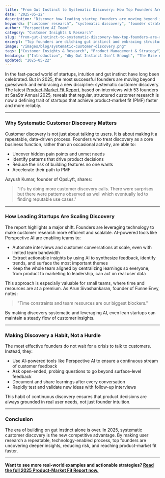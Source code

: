 ```yaml
---
title: "From Gut Instinct to Systematic Discovery: How Top Founders Are Rethinking Customer Research"
date: "2025-05-22"
description: "Discover how leading startup founders are moving beyond intuition to adopt systematic, data-driven approaches for customer research that drive real product success."
keywords: ["customer research", "systematic discovery", "founder strategies", "product-market fit", "startup research methods", "B2B SaaS insights", "customer interviews", "AI-driven research"]
author: "Perspective AI Team"
category: "Customer Insights & Research"
slug: "from-gut-instinct-to-systematic-discovery-how-top-founders-are-rethinking-customer-research"
excerpt: "Top founders are ditching gut instinct and embracing structured, repeatable customer research. Learn the tactics redefining how modern SaaS teams discover what customers really want—and how you can, too."
image: "/images/blog/systematic-customer-discovery.png"
tags: ["Customer Insights & Research", "Product Management & Strategy"]
headings: ["Introduction", "Why Gut Instinct Isn't Enough", "The Rise of Systematic Customer Research", "How Top Founders Are Doing It Differently", "Making Systematic Discovery a Competitive Edge"]
updated: "2025-05-22"
---
```


In the fast-paced world of startups, intuition and gut instinct have long been celebrated. But in 2025, the most successful founders are moving beyond guesswork and embracing a new discipline: systematic customer discovery. The latest [Product-Market Fit Report](https://getperspective.ai/highlight/682bb4a90c27c1b47da0ea85?utm_campaign=saastr&utm_source=blog&utm_content=systematic-customer-discovery), based on interviews with 53 founders at SaaStr Annual 2025, reveals that regular, structured customer research is now a defining trait of startups that achieve product-market fit (PMF) faster and more reliably.

---

### Why Systematic Customer Discovery Matters

Customer discovery is not just about talking to users. It is about making it a repeatable, data-driven process. Founders who treat discovery as a core business function, rather than an occasional activity, are able to:

- Uncover hidden pain points and unmet needs
- Identify patterns that drive product decisions
- Reduce the risk of building features no one wants
- Accelerate their path to PMF

Aayush Kumar, founder of OpsLyft, shares:
> "It's by doing more customer discovery calls. There were surprises but there were patterns observed as well which eventually led to finding reputable use cases."

---

### How Leading Startups Are Scaling Discovery

The report highlights a major shift. Founders are leveraging technology to make customer research more efficient and scalable. AI-powered tools like Perspective AI are enabling teams to:

- Automate interviews and customer conversations at scale, even with limited team bandwidth
- Extract actionable insights by using AI to synthesize feedback, identify trends, and surface the most important themes
- Keep the whole team aligned by centralizing learnings so everyone, from product to marketing to leadership, can act on real user data

This approach is especially valuable for small teams, where time and resources are at a premium. As Arun Sivashankaran, founder of FunnelEnvy, notes:
> "Time constraints and team resources are our biggest blockers."

By making discovery systematic and leveraging AI, even lean startups can maintain a steady flow of customer insights.

---

### Making Discovery a Habit, Not a Hurdle

The most effective founders do not wait for a crisis to talk to customers. Instead, they:

- Use AI-powered tools like Perspective AI to ensure a continuous stream of customer feedback
- Ask open-ended, probing questions to go beyond surface-level feedback
- Document and share learnings after every conversation
- Rapidly test and validate new ideas with follow-up interviews

This habit of continuous discovery ensures that product decisions are always grounded in real user needs, not just founder intuition.

---

### Conclusion

The era of building on gut instinct alone is over. In 2025, systematic customer discovery is the new competitive advantage. By making user research a repeatable, technology-enabled process, top founders are uncovering deeper insights, reducing risk, and reaching product-market fit faster.

---

**Want to see more real-world examples and actionable strategies? [Read the full 2025 Product-Market Fit Report now.](https://getperspective.ai/highlight/682bb4a90c27c1b47da0ea85?utm_campaign=saastr&utm_source=blog&utm_content=systematic-customer-discovery)**



